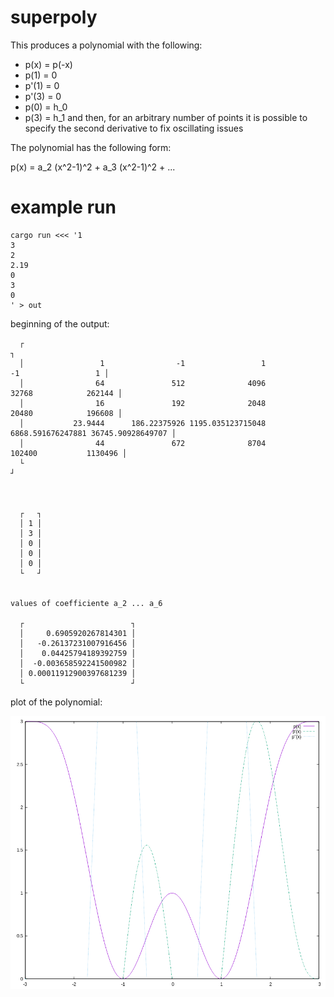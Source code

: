 # superpoly

This produces a polynomial with the following:
 - p(x) = p(-x)
 - p(1) = 0
 - p'(1) = 0
 - p'(3) = 0
 - p(0) = h_0
 - p(3) = h_1
and then, for an arbitrary number of points it is possible to specify the second derivative to fix oscillating issues

The polynomial has the following form:

p(x) = a_2 (x^2-1)^2 + a_3 (x^2-1)^2 + ...

# example run

```
cargo run <<< '1
3
2
2.19
0
3
0
' > out
```

beginning of the output:

```
  ┌                                                                                           ┐
  │                 1                -1                 1                -1                 1 │
  │                64               512              4096             32768            262144 │
  │                16               192              2048             20480            196608 │
  │           23.9444      186.22375926 1195.035123715048 6868.591676247881 36745.90928649707 │
  │                44               672              8704            102400           1130496 │
  └                                                                                           ┘



  ┌   ┐
  │ 1 │
  │ 3 │
  │ 0 │
  │ 0 │
  │ 0 │
  └   ┘


values of coefficiente a_2 ... a_6

  ┌                        ┐
  │     0.6905920267814301 │
  │   -0.26137231007916456 │
  │    0.04425794189392759 │
  │  -0.003658592241500982 │
  │ 0.00011912900397681239 │
  └                        ┘
```

plot of the polynomial:

![plot of p(x)](poly.png)

